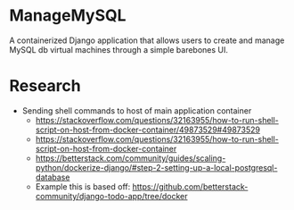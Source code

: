 # ManageMySQL
A containerized Django application that allows users to create and manage MySQL db virtual machines through a simple barebones UI.

# Research
- Sending shell commands to host of main application container
    - https://stackoverflow.com/questions/32163955/how-to-run-shell-script-on-host-from-docker-container/49873529#49873529
    - https://stackoverflow.com/questions/32163955/how-to-run-shell-script-on-host-from-docker-container
    - https://betterstack.com/community/guides/scaling-python/dockerize-django/#step-2-setting-up-a-local-postgresql-database
    - Example this is based off: https://github.com/betterstack-community/django-todo-app/tree/docker